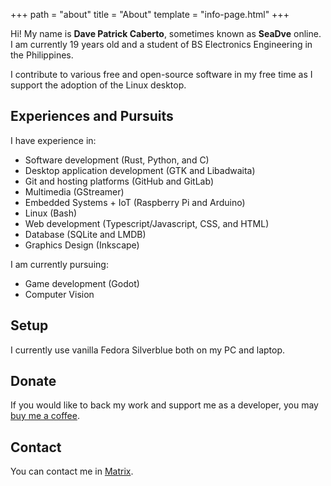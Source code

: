 +++
path = "about"
title = "About"
template = "info-page.html"
+++

Hi! My name is **Dave Patrick Caberto**, sometimes known as **SeaDve** online. I am currently 19 years old and a student of BS Electronics Engineering in the Philippines.

I contribute to various free and open-source software in my free time as I support the adoption of the Linux desktop.

## Experiences and Pursuits

I have experience in:

* Software development (Rust, Python, and C)
* Desktop application development (GTK and Libadwaita)
* Git and hosting platforms (GitHub and GitLab)
* Multimedia (GStreamer)
* Embedded Systems + IoT (Raspberry Pi and Arduino)
* Linux (Bash)
* Web development (Typescript/Javascript, CSS, and HTML)
* Database (SQLite and LMDB)
* Graphics Design (Inkscape)

I am currently pursuing:

* Game development (Godot)
* Computer Vision

## Setup

I currently use vanilla Fedora Silverblue both on my PC and laptop.

## Donate

If you would like to back my work and support me as a developer, you may [buy me a coffee](https://www.buymeacoffee.com/seadve).

## Contact

You can contact me in [Matrix](https://matrix.to/#/@sedve:matrix.org).
